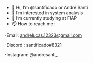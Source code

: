- 👋 Hi, I’m @santificado or André Santi
- 👀 I’m interested in system analysis
- 🌱 I’m currently studying at FIAP
- 📫 How to reach me :

-Email: andrelucas.12323@gmail.com

-Discord : santificado#8321

-Instagram: @andresanti_

